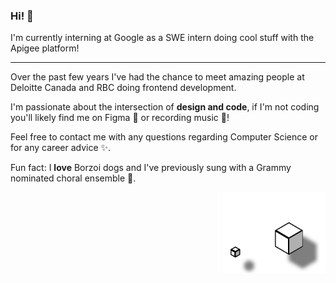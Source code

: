 ### Hi! 👋

I'm currently interning at Google as a SWE intern doing cool stuff with the Apigee platform!

---

Over the past few years I've had the chance to meet amazing people at Deloitte Canada and RBC doing frontend development. 

I'm passionate about the intersection of **design and code**, if I'm not coding you'll likely find me on Figma 📐 or recording music 🎵! 

Feel free to contact me with any questions regarding Computer Science or for any career advice ✨.

Fun fact: I **love** Borzoi dogs and I've previously sung with a Grammy nominated choral ensemble 🎼.

<p align="right">
  <img src="./cubes1-animated.svg" width="164px" float="right">
</p>
